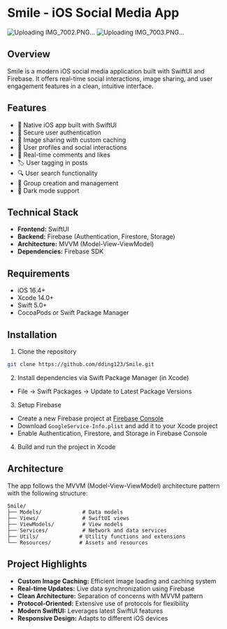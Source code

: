 # Smile - iOS Social Media App

![Uploading IMG_7002.PNG…]()
![Uploading IMG_7003.PNG…]()


## Overview
Smile is a modern iOS social media application built with SwiftUI and Firebase. It offers real-time social interactions, image sharing, and user engagement features in a clean, intuitive interface.

## Features
- 📱 Native iOS app built with SwiftUI
- 🔐 Secure user authentication
- 📸 Image sharing with custom caching
- 👥 User profiles and social interactions
- 💬 Real-time comments and likes
- 🏷️ User tagging in posts
- 🔍 User search functionality
- 👥 Group creation and management
- 🎨 Dark mode support

## Technical Stack
- **Frontend:** SwiftUI
- **Backend:** Firebase (Authentication, Firestore, Storage)
- **Architecture:** MVVM (Model-View-ViewModel)
- **Dependencies:** Firebase SDK

## Requirements
- iOS 16.4+
- Xcode 14.0+
- Swift 5.0+
- CocoaPods or Swift Package Manager

## Installation
1. Clone the repository
```bash
git clone https://github.com/dding123/Smile.git
```

2. Install dependencies via Swift Package Manager (in Xcode)
- File → Swift Packages → Update to Latest Package Versions

3. Setup Firebase
- Create a new Firebase project at [Firebase Console](https://console.firebase.google.com)
- Download `GoogleService-Info.plist` and add it to your Xcode project
- Enable Authentication, Firestore, and Storage in Firebase Console

4. Build and run the project in Xcode

## Architecture
The app follows the MVVM (Model-View-ViewModel) architecture pattern with the following structure:

```
Smile/
├── Models/             # Data models
├── Views/              # SwiftUI views
├── ViewModels/         # View models
├── Services/           # Network and data services
├── Utils/             # Utility functions and extensions
└── Resources/         # Assets and resources
```

## Project Highlights
- **Custom Image Caching:** Efficient image loading and caching system
- **Real-time Updates:** Live data synchronization using Firebase
- **Clean Architecture:** Separation of concerns with MVVM pattern
- **Protocol-Oriented:** Extensive use of protocols for flexibility
- **Modern SwiftUI:** Leverages latest SwiftUI features
- **Responsive Design:** Adapts to different iOS devices

